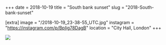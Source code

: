 +++
date = 2018-10-19
title = "South bank sunset"
slug = "2018-South-bank-sunset"

[extra]
image = "/2018-10-19_23-38-55_UTC.jpg"
instagram = "https://instagram.com/p/BpIig78DagB"
location = "City Hall, London"
+++

<img src="/2018-10-19_23-38-55_UTC.jpg" />
